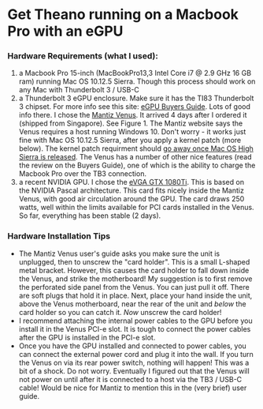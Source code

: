 # Get Theano running on a Macbook Pro with an eGPU

### Hardware Requirements (what I used):
1. a Macbook Pro 15-inch (MacBookPro13,3 Intel Core i7 @ 2.9 GHz 16 GB ram) running Mac OS 10.12.5 Sierra. Though this process should work on any Mac with Thunderbolt 3 / USB-C
1. a Thunderbolt 3 eGPU enclosure. Make sure it has the TI83 Thunderbolt 3 chipset. For more info see this site: [eGPU Buyers Guide](https://egpu.io/external-gpu-buyers-guide-2017/). Lots of good info there. I chose the [Mantiz Venus](https://mymantiz.com/collections/shop/products/mz-02-venus?variant=28876425155). It arrived 4 days after I ordered it (shipped from Singapore). See Figure 1. The Mantiz website says the Venus requires a host running Windows 10. Don't worry - it works just fine with Mac OS 10.12.5 Sierra, after you apply a kernel patch (more below). The kernel patch requirment should [go away once Mac OS High Sierra is released](https://9to5mac.com/2017/06/07/hands-on-macos-high-sierra-native-egpu-support-shows-promise-video/). The Venus has a number of other nice features (read the review on the Buyers Guide), one of which is the ability to charge the Macbook Pro over the TB3 connection.
1. a recent NVIDIA GPU. I chose the [eVGA GTX 1080Ti](https://www.amazon.com/gp/product/B06Y11DFZ3/). This is based on the NVIDIA Pascal architecture. This card fits nicely inside the Mantiz Venus, with good air circulation around the GPU. The card draws 250 watts, well within the limits available for PCI cards installed in the Venus. So far, everything has been stable (2 days).

### Hardware Installation Tips
* The Mantiz Venus user's guide asks you make sure the unit is unplugged, then to unscrew the "card holder". This is a small L-shaped metal bracket. However, this causes the card holder to fall down inside the Venus, and strike the motherboard! My suggestion is to first remove the perforated side panel from the Venus. You can just pull it off. There are soft plugs that hold it in place. Next, place your hand inside the unit, above the Venus motherboard, near the rear of the unit and _below_ the card holder so you can catch it. _Now_  unscrew the card holder!
* I recommend attaching the internal power cables to the GPU before you install it in the Venus PCI-e slot. It is tough to connect the power cables after the GPU is installed in the PCI-e slot.
* Once you have the GPU installed and connected to power cables, you can connect the external power cord and plug it into the wall. If you turn the Venus on via its rear power switch, nothing will happen! This was a bit of a shock. Do not worry. Eventually I figured out that the Venus will not power on until after it is connected to a host via the TB3 / USB-C cable! Would be nice for Mantiz to mention this in the (very brief) user guide.
